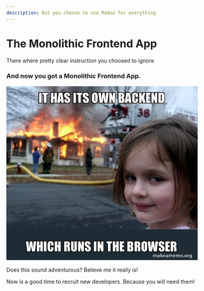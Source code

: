 ```yaml
---
description: But you choose to use Redux for everything
---
```


# The Monolithic Frontend App

There where pretty clear instruction you choosed to ignore

### And now you got a Monolithic Frontend App.

![](.gitbook/assets/it-has-its-453813c190.jpg)

Does this sound adventurous? Believe me it really is!

Now is a good time to recruit new developers. Because you will need them!

